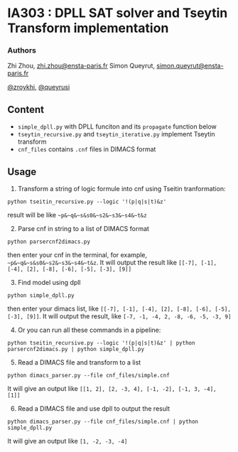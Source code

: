 IA303 : DPLL SAT solver and Tseytin Transform implementation
====

### Authors
Zhi Zhou, <zhi.zhou@ensta-paris.fr>
 Simon Queyrut,  <simon.queyrut@ensta-paris.fr>
 
 [@zroykhi](https://github.com/zroykhi), [@queyrusi][github] 

[github]: http://github.com/queyrusi


## Content
+ `simple_dpll.py` with DPLL funciton and its `propagate` function below
+ `tseytin_recursive.py` and `tseytin_iterative.py` implement Tseytin transform
+ `cnf_files` contains `.cnf` files in DIMACS format

## Usage 

1. Transform a string of logic formule into cnf using Tseitin tranformation:
```
python tseitin_recursive.py --logic '!(p|q|s|t)&z'
```
result will be like `~p&~q&~s&s0&~s2&~s3&~s4&~t&z`

2. Parse cnf in string to a list of DIMACS format
```
python parsercnf2dimacs.py
```
then enter your cnf in the terminal, for example, `~p&~q&~s&s0&~s2&~s3&~s4&~t&z`. It will output the result like `[[-7], [-1], [-4], [2], [-8], [-6], [-5], [-3], [9]]`

3. Find model using dpll
```
python simple_dpll.py
```
then enter your dimacs list, like `[[-7], [-1], [-4], [2], [-8], [-6], [-5], [-3], [9]]`. It will output the result, like `[-7, -1, -4, 2, -8, -6, -5, -3, 9]`

4. Or you can run all these commands in a pipeline:
```
python tseitin_recursive.py --logic '!(p|q|s|t)&z' | python parsercnf2dimacs.py | python simple_dpll.py
```

5. Read a DIMACS file and transform to a list
```
python dimacs_parser.py --file cnf_files/simple.cnf
```
It will give an output like `[[1, 2], [2, -3, 4], [-1, -2], [-1, 3, -4], [1]]`

6. Read a DIMACS file and use dpll to output the result
```
python dimacs_parser.py --file cnf_files/simple.cnf | python simple_dpll.py
```
It will give an output like `[1, -2, -3, -4]`